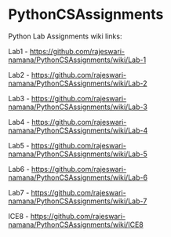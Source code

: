 # PythonCSAssignments

Python Lab Assignments wiki links:

Lab1 - https://github.com/rajeswari-namana/PythonCSAssignments/wiki/Lab-1

Lab2 - https://github.com/rajeswari-namana/PythonCSAssignments/wiki/Lab-2

Lab3 - https://github.com/rajeswari-namana/PythonCSAssignments/wiki/Lab-3

Lab4 - https://github.com/rajeswari-namana/PythonCSAssignments/wiki/Lab-4

Lab5 - https://github.com/rajeswari-namana/PythonCSAssignments/wiki/Lab-5

Lab6 - https://github.com/rajeswari-namana/PythonCSAssignments/wiki/Lab-6

Lab7 - https://github.com/rajeswari-namana/PythonCSAssignments/wiki/Lab-7

ICE8 - https://github.com/rajeswari-namana/PythonCSAssignments/wiki/ICE8
